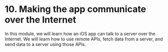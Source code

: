 # 10. Making the app communicate over the Internet

In this module, we will learn how an iOS app can talk to a server over the Internet. We will learn how to use remote APIs, fetch data from a server, and send data to a server using those APIs.

